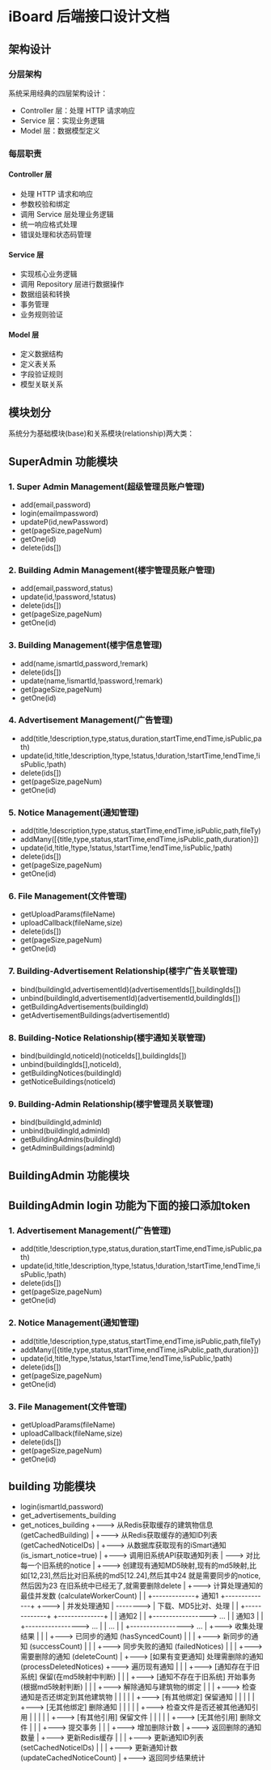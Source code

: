 # iBoard 后端接口设计文档
## 架构设计
### 分层架构
系统采用经典的四层架构设计：
- Controller 层：处理 HTTP 请求响应
- Service 层：实现业务逻辑
- Model 层：数据模型定义
### 每层职责
#### Controller 层
- 处理 HTTP 请求和响应
- 参数校验和绑定
- 调用 Service 层处理业务逻辑
- 统一响应格式处理
- 错误处理和状态码管理
#### Service 层
- 实现核心业务逻辑
- 调用 Repository 层进行数据操作
- 数据组装和转换
- 事务管理
- 业务规则验证
#### Model 层
- 定义数据结构
- 定义表关系
- 字段验证规则
- 模型关联关系
## 模块划分
系统分为基础模块(base)和关系模块(relationship)两大类：

## SuperAdmin 功能模块
### 1. Super Admin Management(超级管理员账户管理)
  - add(email,password)
  - login(emailmpassword)
  - updateP(id,newPassword)
  - get(pageSize,pageNum)
  - getOne(id)
  - delete(ids[])
### 2. Building Admin Management(楼宇管理员账户管理)
  - add(email,password,status)
  - update(id,!password,!status)
  - delete(ids[])
  - get(pageSize,pageNum)
  - getOne(id)
### 3. Building Management(楼宇信息管理)
  - add(name,ismartId,password,!remark)
  - delete(ids[])
  - update(name,!ismartId,!password,!remark)
  - get(pageSize,pageNum)
  - getOne(id)
### 4. Advertisement Management(广告管理)
  - add(title,!description,type,status,duration,startTime,endTime,isPublic,path)
  - update(id,!title,!description,!type,!status,!duration,!startTime,!endTime,!isPublic,!path)
  - delete(ids[])
  - get(pageSize,pageNum)
  - getOne(id)
### 5. Notice Management(通知管理)
  - add(title,!description,type,status,startTime,endTime,isPublic,path,fileTy)
  - addMany([{title,type,status,startTime,endTime,isPublic,path,duration}])
  - update(id,!title,!type,!status,!startTime,!endTime,!isPublic,!path)
  - delete(ids[])
  - get(pageSize,pageNum)
  - getOne(id)
### 6. File Management(文件管理)
  - getUploadParams(fileName)
  - uploadCallback(fileName,size)
  - delete(ids[])
  - get(pageSize,pageNum)
  - getOne(id)
### 7. Building-Advertisement Relationship(楼宇广告关联管理)
  - bind(buildingId,advertisementId)(advertisementIds[],buildingIds[])
  - unbind(buildingId,advertisementId)(advertisementId,buildingIds[])
  - getBuildingAdvertisements(buildingId)
  - getAdvertisementBuildings(advertisementId)
### 8. Building-Notice Relationship(楼宇通知关联管理)
  - bind(buildingId,noticeId)(noticeIds[],buildingIds[])
  - unbind(buildingIds[],noticeId),
  - getBuildingNotices(buildingId)  
  - getNoticeBuildings(noticeId)
### 9. Building-Admin Relationship(楼宇管理员关联管理)
  - bind(buildingId,adminId)
  - unbind(buildingId,adminId)
  - getBuildingAdmins(buildingId)
  - getAdminBuildings(adminId)


## BuildingAdmin 功能模块
## BuildingAdmin login 功能为下面的接口添加token
### 1. Advertisement Management(广告管理)
  - add(title,!description,type,status,duration,startTime,endTime,isPublic,path)
  - update(id,!title,!description,!type,!status,!duration,!startTime,!endTime,!isPublic,!path)
  - delete(ids[])
  - get(pageSize,pageNum)
  - getOne(id)
### 2. Notice Management(通知管理)
  - add(title,!description,type,status,startTime,endTime,isPublic,path,fileTy)
  - addMany([{title,type,status,startTime,endTime,isPublic,path,duration}])
  - update(id,!title,!type,!status,!startTime,!endTime,!isPublic,!path)
  - delete(ids[])
  - get(pageSize,pageNum)
  - getOne(id)
### 3. File Management(文件管理)
  - getUploadParams(fileName)
  - uploadCallback(fileName,size)
  - delete(ids[])
  - get(pageSize,pageNum)
  - getOne(id)

## building 功能模块
  - login(ismartId,password)
  - get_advertisements_building
  - get_notices_building 
+---> 从Redis获取缓存的建筑物信息 (getCachedBuilding)
  |
  +---> 从Redis获取缓存的通知ID列表 (getCachedNoticeIDs)
  |
  +---> 从数据库获取现有的iSmart通知 (is_ismart_notice=true)
  |
  +---> 调用旧系统API获取通知列表
  |
  ---> 对比每一个旧系统的notice
  |
  +---> 创建现有通知MD5映射,现有的md5映射,比如[12,23],然后比对旧系统的md5[12.24],然后其中24 就是需要同步的notice,然后因为23 在旧系统中已经无了,就需要删除delete
  |
  +---> 计算处理通知的最佳并发数 (calculateWorkerCount)
  |
  |     +-------------+   通知1   +--------------+
  +---> | 并发处理通知 | --------> | 下载、MD5比对、处理 |
  |     +-------------+          +--------------+
  |           |         通知2          |
  |           +-----------------> ... 
  |           |         通知3          |
  |           +-----------------> ...
  |           |          ...          |
  |           +-----------------> ...
  |
  +---> 收集处理结果
  |     |
  |     +---> 已同步的通知 (hasSyncedCount)
  |     |
  |     +---> 新同步的通知 (successCount)
  |     |
  |     +---> 同步失败的通知 (failedNotices)
  |     |
  |     +---> 需要删除的通知 (deleteCount)
  |
  +---> [如果有变更通知] 处理需删除的通知 (processDeletedNotices)
   +---> 遍历现有通知
  |     |
  |     +---> [通知存在于旧系统] 保留(在md5映射中判断)
  |     |
  |     +---> [通知不存在于旧系统] 开始事务(根据md5映射判断)
  |            |
  |            +---> 解除通知与建筑物的绑定
  |            |
  |            +---> 检查通知是否还绑定到其他建筑物
  |            |     |
  |            |     +---> [有其他绑定] 保留通知
  |            |     |
  |            |     +---> [无其他绑定] 删除通知
  |            |            |
  |            |            +---> 检查文件是否还被其他通知引用
  |            |                  |
  |            |                  +---> [有其他引用] 保留文件
  |            |                  |
  |            |                  +---> [无其他引用] 删除文件
  |            |
  |            +---> 提交事务
  |            |
  |            +---> 增加删除计数
  |
  +---> 返回删除的通知数量
  |
  +---> 更新Redis缓存
  |     |
  |     +---> 更新通知ID列表 (setCachedNoticeIDs)
  |     |
  |     +---> 更新通知计数 (updateCachedNoticeCount)
  |
  +---> 返回同步结果统计